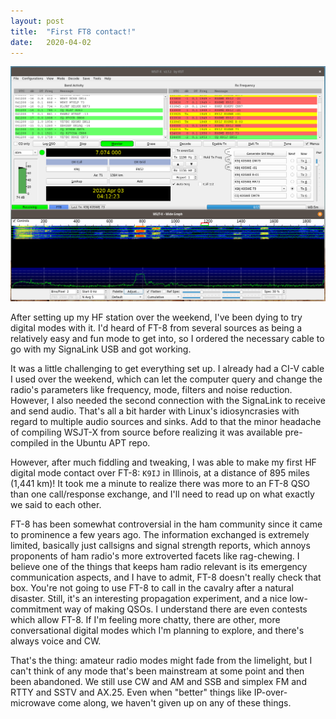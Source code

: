 ```yaml
---
layout: post
title:  "First FT8 contact!"
date:   2020-04-02
---
```

![WSJT-X display](/assets/2020-04-02-ft8.png)

After setting up my HF station over the weekend, I've been dying to try digital modes with it. I'd
heard of FT-8 from several sources as being a relatively easy and fun mode to get into, so I ordered
the necessary cable to go with my SignaLink USB and got working.

It was a little challenging to get everything set up. I already had a CI-V cable I used over the
weekend, which can let the computer query and change the radio's parameters like frequency, mode,
filters and noise reduction. However, I also needed the second connection with the SignaLink to
receive and send audio. That's all a bit harder with Linux's idiosyncrasies with regard to multiple
audio sources and sinks. Add to that the minor headache of compiling WSJT-X from source before
realizing it was available pre-compiled in the Ubuntu APT repo.

However, after much fiddling and tweaking, I was able to make my first HF digital mode contact over
FT-8: `K9IJ` in Illinois, at a distance of 895 miles (1,441 km)! It took me a minute to realize there
was more to an FT-8 QSO than one call/response exchange, and I'll need to read up on what exactly we
said to each other.

FT-8 has been somewhat controversial in the ham community since it came to prominence a few years
ago. The information exchanged is extremely limited, basically just callsigns and signal strength
reports, which annoys proponents of ham radio's more extroverted facets like rag-chewing. I believe
one of the things that keeps ham radio relevant is its emergency communication aspects, and I have
to admit, FT-8 doesn't really check that box. You're not going to use FT-8 to call in the cavalry
after a natural disaster. Still, it's an interesting propagation experiment, and a nice
low-commitment way of making QSOs. I understand there are even contests which allow FT-8. If I'm
feeling more chatty, there are other, more conversational digital modes which I'm planning to
explore, and there's always voice and CW.

That's the thing: amateur radio modes might fade from the limelight, but I can't think of any mode
that's been mainstream at some point and then been abandoned. We still use CW and AM and SSB and
simplex FM and RTTY and SSTV and AX.25. Even when "better" things like IP-over-microwave come along,
we haven't given up on any of these things.
